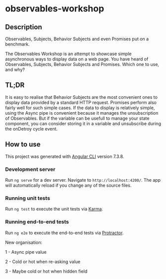 # observables-workshop

## Description

Observables, Subjects, Behavior Subjects and even Promises put on a benchmark.

The Observables Workshop is an attempt to showcase simple asynchronous ways to display data on a web page.
You have heard of Observables, Subjects, Behavior Subjects and Promises. Which one to use, and why?


## TL;DR

It is easy to realise that Behavior Subjects are the most convenient ones to display data provided by a standard HTTP request.
Promises perform also fairly well for such simple cases.
If the data to display is relatively simple, using the Async pipe is convenient because it manages the unsubscription of Observables. But if the variable can be usefull to manage your state component, you can consider storing it in a variable and unsubscribe during the onDetroy cycle event.

## How to use

This project was generated with [Angular CLI](https://github.com/angular/angular-cli) version 7.3.8.

### Development server

Run `ng serve` for a dev server. Navigate to `http://localhost:4200/`. The app will automatically reload if you change any of the source files.

### Running unit tests

Run `ng test` to execute the unit tests via [Karma](https://karma-runner.github.io).

### Running end-to-end tests

Run `ng e2e` to execute the end-to-end tests via [Protractor](http://www.protractortest.org/).




New organisation:

1 - Async pipe value

2 - Cold or hot when re-asking value

3 - Maybe cold or hot when hidden field